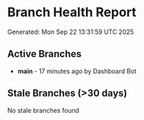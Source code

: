 # Branch Health Report
Generated: Mon Sep 22 13:31:59 UTC 2025

## Active Branches
- **main** - 17 minutes ago by Dashboard Bot

## Stale Branches (>30 days)
No stale branches found
